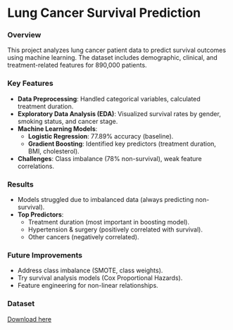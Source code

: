 
# **Lung Cancer Survival Prediction**  

### **Overview**  
This project analyzes lung cancer patient data to predict survival outcomes using machine learning. The dataset includes demographic, clinical, and treatment-related features for 890,000 patients.  

### **Key Features**  
- **Data Preprocessing**: Handled categorical variables, calculated treatment duration.  
- **Exploratory Data Analysis (EDA)**: Visualized survival rates by gender, smoking status, and cancer stage.  
- **Machine Learning Models**:  
  - **Logistic Regression**: 77.89% accuracy (baseline).  
  - **Gradient Boosting**: Identified key predictors (treatment duration, BMI, cholesterol).  
- **Challenges**: Class imbalance (78% non-survival), weak feature correlations.  

### **Results**  
- Models struggled due to imbalanced data (always predicting non-survival).  
- **Top Predictors**:  
  - Treatment duration (most important in boosting model).  
  - Hypertension & surgery (positively correlated with survival).  
  - Other cancers (negatively correlated).  

### **Future Improvements**  
- Address class imbalance (SMOTE, class weights).  
- Try survival analysis models (Cox Proportional Hazards).  
- Feature engineering for non-linear relationships.  
### **Dataset**  
[Download here](https://www.kaggle.com/datasets/khwaishsaxena/lung-cancer-dataset)   
